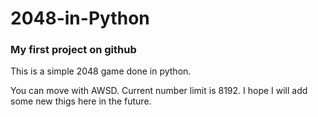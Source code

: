 # 2048-in-Python
### My first project on github

This is a simple 2048 game done in python.

You can move with AWSD. Current number limit is 8192.
I hope I will add some new thigs here in the future.

